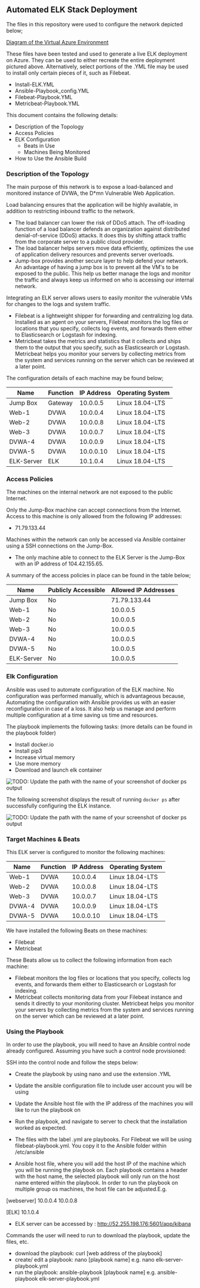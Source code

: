 ## Automated ELK Stack Deployment

The files in this repository were used to configure the network depicted below;

[Diagram of the Virtual Azure Environment](https://drive.google.com/file/d/1F6Owu1kfAbLom1ybzgAjYDTiqUF1E0K-/view?usp=sharing)

These files have been tested and used to generate a live ELK deployment on Azure. They can be used to either recreate the entire deployment pictured above. Alternatively, select portions of the .YML file may be used to install only certain pieces of it, such as Filebeat.

  - Install-ELK.YML
  - Ansible-Playbook_config.YML
  - Filebeat-Playbook.YML
  - Metricbeat-Playbook.YML

This document contains the following details:
- Description of the Topology
- Access Policies
- ELK Configuration
  - Beats in Use
  - Machines Being Monitored
- How to Use the Ansible Build


### Description of the Topology

The main purpose of this network is to expose a load-balanced and monitored instance of DVWA, the D*mn Vulnerable Web Application.

Load balancing ensures that the application will be highly available, in addition to restricting inbound traffic to the network.
- The load balancer can lower the risk of DDoS attach. The off-loading function of a load balancer defends an organization against distributed denial-of-service (DDoS) attacks. It does this by shifting attack traffic from the corporate server to a public cloud provider.
- The load balancer helps servers move data efficiently, optimizes the use of application delivery resources and prevents server overloads.
- Jump-box provides another secure layer to help defend your network. An advantage of having a jump box is to prevent all the VM's to be exposed to the public. This help us better manage the logs and monitor the traffic and always keep us informed on who is accessing our internal network.

Integrating an ELK server allows users to easily monitor the vulnerable VMs for changes to the logs and system traffic.
- Filebeat is a lightweight shipper for forwarding and centralizing log data. Installed as an agent on your servers, Filebeat monitors the log files or locations that you specify, collects log events, and forwards them either to Elasticsearch or Logstash for indexing.
- Metricbeat takes the metrics and statistics that it collects and ships them to the output that you specify, such as Elasticsearch or Logstash. Metricbeat helps you monitor your servers by collecting metrics from the system and services running on the server which can be reviewed at a later point.

The configuration details of each machine may be found below;

| Name       | Function | IP Address | Operating System |
|------------|----------|------------|------------------|
| Jump Box   | Gateway  | 10.0.0.5   | Linux 18.04-LTS  |
| Web-1      | DVWA     | 10.0.0.4   | Linux 18.04-LTS  |
| Web-2      | DVWA     | 10.0.0.8   | Linux 18.04-LTS  |
| Web-3      | DVWA     | 10.0.0.7   | Linux 18.04-LTS  |
| DVWA-4     | DVWA     | 10.0.0.9   | Linux 18.04-LTS  |
| DVWA-5     | DVWA     | 10.0.0.10  | Linux 18.04-LTS  |
| ELK-Server | ELK      | 10.1.0.4   | Linux 18.04-LTS  |

### Access Policies

The machines on the internal network are not exposed to the public Internet.

Only the Jump-Box machine can accept connections from the Internet. Access to this machine is only allowed from the following IP addresses:
- 71.79.133.44

Machines within the network can only be accessed via Ansible container using a SSH connections on the Jump-Box.
- The only machine able to connect to the ELK Server is the Jump-Box with an IP address of 104.42.155.65.

A summary of the access policies in place can be found in the table below;

| Name       | Publicly Accessible | Allowed IP Addresses |
|------------|---------------------|----------------------|
| Jump Box   | No                  | 71.79.133.44         |
| Web-1      | No                  | 10.0.0.5             |
| Web-2      | No                  | 10.0.0.5             |
| Web-3      | No                  | 10.0.0.5             |
| DVWA-4     | No                  | 10.0.0.5             |
| DVWA-5     | No                  | 10.0.0.5             |
| ELK-Server | No                  | 10.0.0.5             |

### Elk Configuration

Ansible was used to automate configuration of the ELK machine. No configuration was performed manually, which is advantageous because, Automating the configuration with Ansible provides us with an easier reconfiguration in case of a loss. It also help us manage and perform multiple configuration at a time saving us time and resources.

The playbook implements the following tasks: (more details can be found in the playbook folder)
- Install docker.io
- Install pip3
- Increase virtual memory
- Use more memory
- Download and launch elk container

![TODO: Update the path with the name of your screenshot of docker ps output](install-ELK.png)

The following screenshot displays the result of running `docker ps` after successfully configuring the ELK instance.

![TODO: Update the path with the name of your screenshot of docker ps output](docker_ps.png)

### Target Machines & Beats
This ELK server is configured to monitor the following machines:

| Name   | Function | IP Address | Operating System |
|--------|----------|------------|------------------|
| Web-1  | DVWA     | 10.0.0.4   | Linux 18.04-LTS  |
| Web-2  | DVWA     | 10.0.0.8   | Linux 18.04-LTS  |
| Web-3  | DVWA     | 10.0.0.7   | Linux 18.04-LTS  |
| DVWA-4 | DVWA     | 10.0.0.9   | Linux 18.04-LTS  |
| DVWA-5 | DVWA     | 10.0.0.10  | Linux 18.04-LTS  |

We have installed the following Beats on these machines:
- Filebeat
- Metricbeat

These Beats allow us to collect the following information from each machine:
- Filebeat monitors the log files or locations that you specify, collects log events, and forwards them either to Elasticsearch or Logstash for indexing.
- Metricbeat collects monitoring data from your Filebeat instance and sends it directly to your monitoring cluster. Metricbeat helps you monitor your servers by collecting metrics from the system and services running on the server which can be reviewed at a later point.

### Using the Playbook
In order to use the playbook, you will need to have an Ansible control node already configured. Assuming you have such a control node provisioned:

SSH into the control node and follow the steps below:
- Create the playbook by using nano and use the extension .YML
- Update the ansible configuration file to include user account you will be using
- Update the Ansible host file with the IP address of the machines you will like to run the playbook on
- Run the playbook, and navigate to server to check that the installation worked as expected.

- The files with the label .yml are playbooks. For Filebeat we will be using filebeat-playbook.yml. You copy it to the Ansible folder within /etc/ansible

- Ansible host file, where you will add the host IP of the machine which you will be running the playbook on. Each playbook contains a header with the host name, the selected playbook will only run on the host name entered within the playbook. In order to run the playbook on multiple group os machines, the host file can be adjusted.E.g.

[webserver]
10.0.0.4
10.0.0.8

[ELK]
10.1.0.4

-  ELK server can be accessed by : http://52.255.198.176:5601/app/kibana

Commands the user will need to run to download the playbook, update the files, etc.

- download the playbook: curl [web address of the playbook]
- create/ edit a playbook: nano [playbook name] e.g. nano elk-server-playbook.yml
- run the playbook: ansible-playbook [playbook name] e.g. ansible-playbook elk-server-playbook.yml
